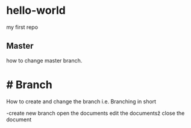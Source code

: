 # hello-world
my first repo

## Master
how to change master branch.

# # Branch

How to create and change the branch i.e. Branching in short

 -create new branch
 open the documents
 edit the documentsž
 close the document
 
